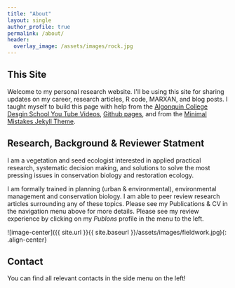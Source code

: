 ```yaml
---
title: "About"
layout: single
author_profile: true
permalink: /about/
header:
  overlay_image: /assets/images/rock.jpg
---
```


## This Site
Welcome to my personal research website. I'll be using this site for sharing updates on my career, research articles, R code, MARXAN, and blog posts. I taught myself to build this page with help from the [Algonquin College Desgin School You Tube Videos](https://www.youtube.com/user/acinteractivedesign/videos), [Github pages](https://guides.github.com/features/pages/), and from the [Minimal Mistakes Jekyll Theme](https://mmistakes.github.io/minimal-mistakes/). 


## Research, Background & Reviewer Statment
I am a vegetation and seed ecologist interested in applied practical research, systematic decision making, and solutions to solve the most pressing issues in conservation biology and restoration ecology.

I am formally trained in planning (urban & environmental), environmental management and conservation biology. I am able to peer review research articles surrounding any of these topics. Please see my Publications & CV in the navigation menu above for more details. Please see my review experience by clicking on my *Publons* profile in the menu to the left.

![image-center]({{ site.url }}{{ site.baseurl }}/assets/images/fieldwork.jpg){: .align-center}

## Contact 
You can find all relevant contacts in the side menu on the left!



